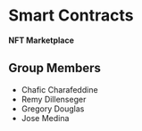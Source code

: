 # Smart Contracts
**NFT Marketplace**
## Group Members
- Chafic Charafeddine
- Remy Dillenseger
- Gregory Douglas
- Jose Medina

